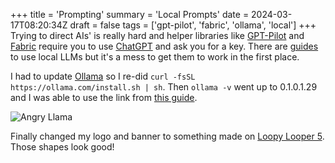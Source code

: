 +++
title = 'Prompting'
summary = 'Local Prompts'
date = 2024-03-17T08:20:34Z
draft = false
tags = ['gpt-pilot', 'fabric', 'ollama', 'local']
+++
Trying to direct AIs' is really hard and helper libraries like [GPT-Pilot](https://github.com/Pythagora-io/gpt-pilot) and [Fabric](https://github.com/danielmiessler/fabric) require you to use [ChatGPT](https://chat.openai.com/auth/login) and ask you for a key. There are [guides](https://knasmueller.net/running-fabric-locally-with-ollama) to use local LLMs but it's a mess to get them to work in the first place.

I had to update [Ollama](https://github.com/ollama/ollama) so I re-did `curl -fsSL https://ollama.com/install.sh | sh`. Then `ollama -v` went up to 0.1.0.1.29 and I was able to use the link from [this guide](https://ollama.com/blog/openai-compatibility).

![Angry Llama](angry.png)

Finally changed my logo and banner to something made on  [Loopy Looper 5](/projects/loopylooper/). Those shapes look good!
